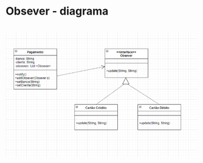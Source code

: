 


<h1>Obsever - diagrama</h1>

<h1 align="center"> <img src = "https://github.com/Diane-Moreno/bertoti/blob/main/Engenharia%20III/Obsever/Diagrama.png" height=auto width=800px></h1> 
